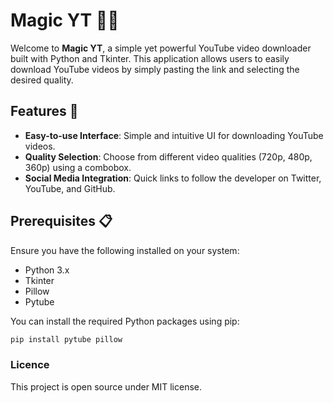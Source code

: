 # Magic YT 🎥✨

Welcome to **Magic YT**, a simple yet powerful YouTube video downloader built with Python and Tkinter. This application allows users to easily download YouTube videos by simply pasting the link and selecting the desired quality. 

## Features 🌟
- **Easy-to-use Interface**: Simple and intuitive UI for downloading YouTube videos.
- **Quality Selection**: Choose from different video qualities (720p, 480p, 360p) using a combobox.
- **Social Media Integration**: Quick links to follow the developer on Twitter, YouTube, and GitHub.

## Prerequisites 📋

Ensure you have the following installed on your system:
- Python 3.x
- Tkinter
- Pillow
- Pytube

You can install the required Python packages using pip:
```sh
pip install pytube pillow
````
### Licence

This project is open source under MIT license.
